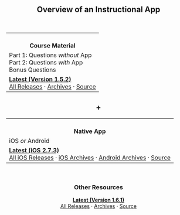 <!-- ## Front Page Content

This website is powered by [GitLab Pages](https://about.gitlab.com/features/pages/)
/ [Hugo](https://gohugo.io) and can be built in under 1 minute.
Literally. It uses the `beautifulhugo` theme which supports content on your front page.
Edit `/content/_index.md` to change what appears here. Delete `/content/_index.md`
if you don't want any content here.

Head over to the [GitLab project](https://gitlab.com/pages/hugo) to get started. -->

<center>

## Overview of an Instructional App

&nbsp;

<table>
    <tr>
        <th><i class="far fa-copy"></i><br>
        Course Material</th>
    </tr>
    <tr>
        <td>Part 1: Questions <i>without</i> App<br>
        Part 2: Questions <i>with</i> App<br>
        Bonus Questions</td>
    </tr>
    <tr>
        <td><a href="https://gitlab.com/saegl5/check-student-loans-course-material/uploads/211ba49cf87238db8a40cea88ab918fd/course_material.pdf"><b>Latest (Version 1.5.2)</b></a><br>
        <a href="https://gitlab.com/saegl5/check-student-loans-course-material/-/releases">All Releases</a> &middot; <a href="https://gitlab.com/saegl5/check-student-loans-course-material/tree/master/Archives">Archives</a> &middot; <a href="https://gitlab.com/saegl5/check-student-loans-course-material">Source</a></td>
    </tr>
</table>

## +

<table>
    <tr>
        <th><i class="fas fa-mobile-alt"></i><br>
        Native App</th>
    </tr>
    <tr>
        <td>iOS <i>or</i> Android</td>
    </tr>
    <tr>
        <td><a href="https://gitlab.com/saegl5/check-student-loans-for-ios/blob/4172d97e2c662a302fd6dc104078088c6114842f/Archives/latest-2_7_3.ipa"><b>Latest (iOS 2.7.3)</b></a><br>
        <a href="https://gitlab.com/saegl5/check-student-loans-for-ios/-/releases">All iOS Releases</a> &middot; <a href="https://gitlab.com/saegl5/check-student-loans-for-ios/tree/master/Archives">iOS Archives</a> &middot; <a href="https://gitlab.com/saegl5/check-student-loans-for-android/tree/master/Archives">Android Archives</a> &middot; <a href="https://gitlab.com/saegl5/check-student-loans-for-ios">Source</a></td>
    </tr>
</table>

&nbsp;<p>

### Other Resources

**[Latest (Version 1.6.1)](https://gitlab.com/saegl5/check-student-loans-other-resources/blob/f39071e75c4e5c3d5796838383c749baa0bdf3cb/Archives/latest-1_6_1.zip)**<br>
[All Releases](https://gitlab.com/saegl5/check-student-loans-other-resources/-/releases) &middot; [Archives](https://gitlab.com/saegl5/check-student-loans-other-resources/tree/master/Archives) &middot; [Source](https://gitlab.com/saegl5/check-student-loans-other-resources)

</center>